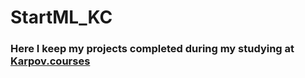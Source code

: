 # StartML_KC
### Here I keep my projects completed during my studying at **<a href="https://karpov.courses/ml-start?utm_source=lms&utm_medium=catalogue&_gl=1*pl2vfh*_ga*OTEzMzY3NTM1LjE2OTE5MjY4MjM.*_ga_DZP7KEXCQQ*MTY5NjE1NTg5Mi4yMDEuMS4xNjk2MTU1ODk4LjU0LjAuMA.."> Karpov.courses </a>**

